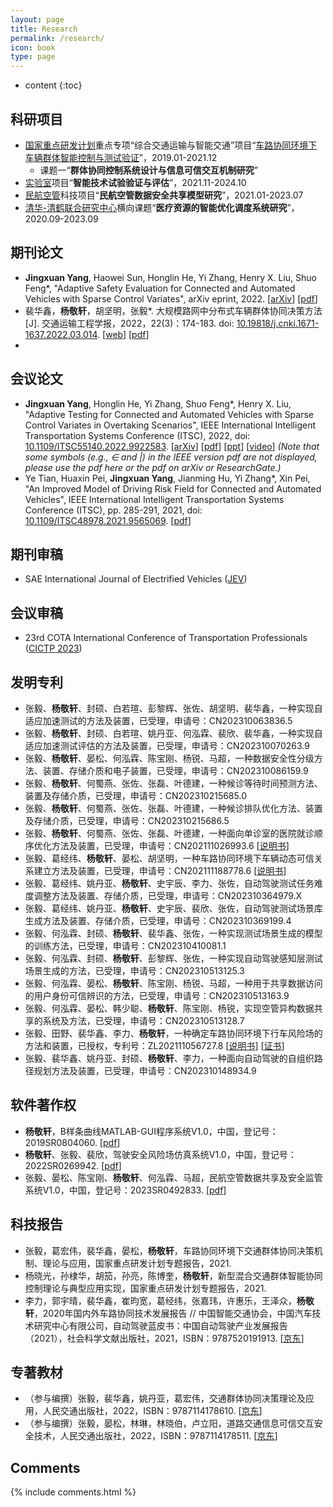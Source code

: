 ```yaml
---
layout: page
title: Research
permalink: /research/
icon: book
type: page
---
```


* content
{:toc}

## 科研项目

+ [国家重点研发计划](https://baike.baidu.com/item/%E5%9B%BD%E5%AE%B6%E9%87%8D%E7%82%B9%E7%A0%94%E5%8F%91%E8%AE%A1%E5%88%92/19395314?fr=aladdin)重点专项“综合交通运输与智能交通”项目“[车路协同环境下车辆群体智能控制与测试验证](https://www.jingxuanyang.com/file_upload/综合交通运输与智能交通重点专项2018年度项目申报指南.pdf)”，2019.01-2021.12
  + 课题一“**群体协同控制系统设计与信息可信交互机制研究**”
+ [实验室](https://mp.weixin.qq.com/s/2yS37X70_HctyGfzVUwsNg)项目“**智能技术试验验证与评估**”，2021.11-2024.10
+ [民航空管](http://www.atmb.net.cn/)科技项目“**民航空管数据安全共享模型研究**”，2021.01-2023.07
+ [清华-清鹤联合研究中心](https://www.tsinghua.edu.cn/kxyj/kyjg/lhgjjg.htm)横向课题“**医疗资源的智能优化调度系统研究**”，2020.09-2023.09
<!-- + [清华-博世联合研究中心](https://www.tsinghua.edu.cn/info/1178/30596.htm) -->

## 期刊论文

+ **Jingxuan Yang**, Haowei Sun, Honglin He, Yi Zhang, Henry X. Liu, Shuo Feng*, "Adaptive Safety Evaluation for Connected and Automated Vehicles with Sparse Control Variates", arXiv eprint, 2022. [[arXiv](http://arxiv.org/abs/2212.00517)] [[pdf](https://www.jingxuanyang.com/file_upload/scv_arxiv.pdf)]
+ 裴华鑫，**杨敬轩**，胡坚明，张毅*. 大规模路网中分布式车辆群体协同决策方法[J]. 交通运输工程学报，2022，22(3)：174-183. doi: [10.19818/j.cnki.1671-1637.2022.03.014](https://www.doi.org/10.19818/j.cnki.1671-1637.2022.03.014). [[web](http://transport.chd.edu.cn/cn/article/doi/10.19818/j.cnki.1671-1637.2022.03.014)] [[pdf](https://www.jingxuanyang.com/file_upload/DCDM-JTTE-2022.pdf)]
+ 


## 会议论文

+ **Jingxuan Yang**, Honglin He, Yi Zhang, Shuo Feng*, Henry X. Liu, "Adaptive Testing for Connected and Automated Vehicles with Sparse Control Variates in Overtaking Scenarios", IEEE International Intelligent Transportation Systems Conference (ITSC), 2022, doi: [10.1109/ITSC55140.2022.9922583](https://www.doi.org/10.1109/ITSC55140.2022.9922583). [[arXiv](http://arxiv.org/abs/2207.09259)] [[pdf](https://www.jingxuanyang.com/file_upload/atscv_itsc22_arxiv.pdf)] [[ppt](https://www.jingxuanyang.com/file_upload/atscv_pre_itsc22.pdf)] [[video](https://www.bilibili.com/video/BV1Da411S7JH)] *(Note that some symbols (e.g., $\in$ and $\vert$) in the IEEE version pdf are not displayed, please use the pdf here or the pdf on arXiv or ResearchGate.)*
+ Ye Tian, Huaxin Pei, **Jingxuan Yang**, Jianming Hu, Yi Zhang*, Xin Pei, "An Improved Model of Driving Risk Field for Connected and Automated Vehicles", 
IEEE International Intelligent Transportation Systems Conference (ITSC), pp. 285-291, 2021, doi: [10.1109/ITSC48978.2021.9565069](https://www.doi.org/10.1109/ITSC48978.2021.9565069). [[pdf](https://www.jingxuanyang.com/file_upload/improved_drf_itsc21.pdf)]

## 期刊审稿

* SAE International Journal of Electrified Vehicles ([JEV](https://www.sae.org/publications/collections/content/E-JOURNAL-14))

## 会议审稿

* 23rd COTA International Conference of Transportation Professionals ([CICTP 2023](https://cota-cictp2023.bjut.edu.cn/CICTP2023.html))

## 发明专利

+ 张毅、**杨敬轩**、封硕、白若瑄、彭黎辉、张佐、胡坚明、裴华鑫，一种实现自适应加速测试的方法及装置，已受理，申请号：CN202310063836.5
+ 张毅、**杨敬轩**、封硕、白若瑄、姚丹亚、何泓霖、裴欣、裴华鑫，一种实现自适应加速测试评估的方法及装置，已受理，申请号：CN202310070263.9
+ 张毅、**杨敬轩**、晏松、何泓霖、陈宝刚、杨锐、马超，一种数据安全性分级方法、装置、存储介质和电子装置，已受理，申请号：CN202310086159.9
+ 张毅、**杨敬轩**、何蜀燕、张佐、张磊、叶德建，一种候诊等待时间预测方法、装置及存储介质，已受理，申请号：CN202310215685.0
+ 张毅、**杨敬轩**、何蜀燕、张佐、张磊、叶德建，一种候诊排队优化方法、装置及存储介质，已受理，申请号：CN202310215686.5
+ 张毅、**杨敬轩**、何蜀燕、张佐、张磊、叶德建，一种面向单诊室的医院就诊顺序优化方法及装置，已受理，申请号：CN202111026993.6 [[说明书](https://www.jingxuanyang.com/file_upload/CN202111026993.pdf)]
+ 张毅、葛经纬、**杨敬轩**、晏松、胡坚明，一种车路协同环境下车辆动态可信关系建立方法及装置，已受理，申请号：CN202111188778.6 [[说明书](https://www.jingxuanyang.com/file_upload/CN202111188778.pdf)]
+ 张毅、葛经纬、姚丹亚、**杨敬轩**、史宇辰、李力、张佐，自动驾驶测试任务难度调整方法及装置、存储介质，已受理，申请号：CN202310364979.X
+ 张毅、葛经纬、姚丹亚、**杨敬轩**、史宇辰、裴欣、张佐，自动驾驶测试场景库生成方法及装置、存储介质，已受理，申请号：CN202310369199.4
+ 张毅、何泓霖、封硕、**杨敬轩**、裴华鑫、张佐，一种实现测试场景生成的模型的训练方法，已受理，申请号：CN202310410081.1
+ 张毅、何泓霖、封硕、**杨敬轩**、彭黎辉、张佐，一种实现自动驾驶感知层测试场景生成的方法，已受理，申请号：CN202310513125.3
+ 张毅、何泓霖、晏松、**杨敬轩**、陈宝刚、杨锐、马超，一种用于共享数据访问的用户身份可信辨识的方法，已受理，申请号：CN202310513163.9
+ 张毅、何泓霖、晏松、韩少聪、**杨敬轩**、陈宝刚、杨锐，实现空管异构数据共享的系统及方法，已受理，申请号：CN202310513128.7
+ 张毅、田野、裴华鑫、李力、**杨敬轩**，一种确定车路协同环境下行车风险场的方法和装置，已授权，专利号：ZL202111056727.8 [[说明书](https://www.jingxuanyang.com/file_upload/CN202111056727.pdf)] [[证书](https://www.jingxuanyang.com/file_upload/ZL2021110567278.pdf)]
+ 张毅、裴华鑫、姚丹亚、封硕、**杨敬轩**、李力，一种面向自动驾驶的自组织路径规划方法及装置，已受理，申请号：CN202310148934.9

## 软件著作权

+ **杨敬轩**，B样条曲线MATLAB-GUI程序系统V1.0，中国，登记号：2019SR0804060. [[pdf](https://www.jingxuanyang.com/file_upload/2019SR-BSpline.pdf)]
+ **杨敬轩**、张毅、裴欣，驾驶安全风险场仿真系统V1.0，中国，登记号：2022SR0269942. [[pdf](https://www.jingxuanyang.com/file_upload/2022SR-DSF.pdf)]
+ 张毅、晏松、陈宝刚、**杨敬轩**、何泓霖、马超，民航空管数据共享及安全监管系统V1.0，中国，登记号：2023SR0492833. [[pdf](https://www.jingxuanyang.com/file_upload/2023SR-ATMB.pdf)]

## 科技报告

+ 张毅，葛宏伟，裴华鑫，晏松，**杨敬轩**，车路协同环境下交通群体协同决策机制、理论与应用，国家重点研发计划专题报告，2021.
+ 杨晓光，孙棣华，胡笳，孙亮，陈博奎，**杨敬轩**，新型混合交通群体智能协同控制理论与典型应用实现，国家重点研发计划专题报告，2021.
+ 李力，郭宇晴，裴华鑫，崔昀宽，葛经纬，张嘉玮，许惠乐，王泽众，**杨敬轩**，2020年国内外车路协同技术发展报告 // 中国智能交通协会，中国汽车技术研究中心有限公司，自动驾驶蓝皮书：中国自动驾驶产业发展报告（2021），社会科学文献出版社，2021，ISBN：9787520191913. [[京东](https://item.jd.com/10040943218855.html)]

## 专著教材

+ （参与编撰）张毅，裴华鑫，姚丹亚，葛宏伟，交通群体协同决策理论及应用，人民交通出版社，2022，ISBN：9787114178610. [[京东](https://item.jd.com/13171755.html)]
+ （参与编撰）张毅，晏松，林琳，林晓伯，卢立阳，道路交通信息可信交互安全技术，人民交通出版社，2022，ISBN：9787114178511. [[京东](https://item.jd.com/13171759.html)]

## Comments

{% include comments.html %}
